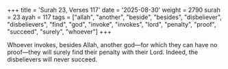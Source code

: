 +++
title = 'Surah 23, Verses 117'
date = '2025-08-30'
weight = 2790
surah = 23
ayah = 117
tags = ["allah", "another", "beside", "besides", "disbeliever", "disbelievers", "find", "god", "invoke", "invokes", "lord", "penalty", "proof", "succeed", "surely", "whoever"]
+++

Whoever invokes, besides Allah, another god—for which they can have no proof—they will surely find their penalty with their Lord. Indeed, the disbelievers will never succeed.